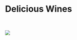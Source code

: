 <h1> Delicious Wines </h1>
<br>
<br>
<div>
  <img src="https://user-images.githubusercontent.com/85976415/194731940-ac88338e-9cf7-41da-98dc-08ec5fb81e86.png"/>
</div>
